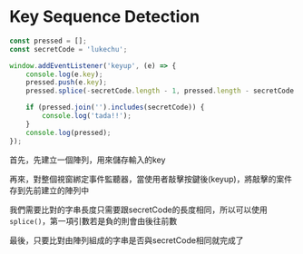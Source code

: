 # Key Sequence Detection

```jsx
const pressed = [];
const secretCode = 'lukechu';

window.addEventListener('keyup', (e) => {
    console.log(e.key);
    pressed.push(e.key);
    pressed.splice(-secretCode.length - 1, pressed.length - secretCode.length);

    if (pressed.join('').includes(secretCode)) {
        console.log('tada!!');
    }
    console.log(pressed);
});
```

首先，先建立一個陣列，用來儲存輸入的key

再來，對整個視窗綁定事件監聽器，當使用者敲擊按鍵後(keyup)，將敲擊的案件存到先前建立的陣列中

我們需要比對的字串長度只需要跟secretCode的長度相同，所以可以使用`splice()`，第一項引數若是負的則會由後往前數

最後，只要比對由陣列組成的字串是否與secretCode相同就完成了